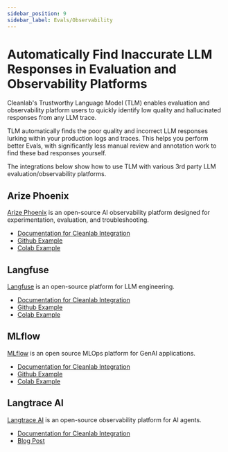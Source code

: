 ```yaml
---
sidebar_position: 9
sidebar_label: Evals/Observability
---
```


# Automatically Find Inaccurate LLM Responses in Evaluation and Observability Platforms

Cleanlab's Trustworthy Language Model (TLM) enables evaluation and observability platform users to quickly identify low quality and hallucinated responses from any LLM trace.

TLM automatically finds the poor quality and incorrect LLM responses lurking within your production logs and traces. This helps you perform better Evals, with significantly less manual review and annotation work to find these bad responses yourself.

The integrations below show how to use TLM with various 3rd party LLM evaluation/observability platforms.

## Arize Phoenix

[Arize Phoenix](https://github.com/Arize-ai/phoenix) is an open-source AI observability platform designed for experimentation, evaluation, and troubleshooting.

- [Documentation for Cleanlab Integration](https://docs.arize.com/phoenix/integrations/cleanlab)
- [Github Example](https://github.com/Arize-ai/phoenix/blob/main/tutorials/integrations/evaluating_traces_cleanlabTLM.ipynb)
- [Colab Example](https://colab.research.google.com/github/Arize-ai/phoenix/blob/main/tutorials/integrations/evaluating_traces_cleanlabTLM.ipynb)

## Langfuse

[Langfuse](https://langfuse.com/) is an open-source platform for LLM engineering.

- [Documentation for Cleanlab Integration](https://langfuse.com/docs/integrations/other/cleanlab)
- [Github Example](https://github.com/langfuse/langfuse-docs/blob/main/cookbook/evaluation_of_llms_with_cleanlab.ipynb)
- [Colab Example](https://colab.research.google.com/github/langfuse/langfuse-docs/blob/main/cookbook/evaluation_of_llms_with_cleanlab.ipynb)

## MLflow

[MLflow](https://mlflow.org/) is an open source MLOps platform for GenAI applications.

- [Documentation for Cleanlab Integration](https://mlflow.org/blog/tlm-tracing)
- [Github Example](https://github.com/cleanlab/cleanlab-tools/blob/main/TLM-MLflow-Integration/evaluating_traces_TLM_mlflow_dl.ipynb)
- [Colab Example](https://colab.research.google.com/github/cleanlab/cleanlab-tools/blob/main/TLM-MLflow-Integration/evaluating_traces_TLM_mlflow_dl.ipynb)

## Langtrace AI

[Langtrace AI](https://www.langtrace.ai/) is an open-source observability platform for AI agents.

- [Documentation for Cleanlab Integration](https://docs.langtrace.ai/supported-integrations/llm-frameworks/cleanlab)
- [Blog Post](https://www.langtrace.ai/blog/langtrace-adds-support-for-cleanlab-tlm)